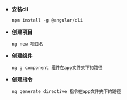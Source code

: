 - **安装cli**

  ```
  npm install -g @angular/cli
  ```

- **创建项目**
    ```
    ng new 项目名
    ```

- **创建组件**
  
    ```
    ng g component 组件在app文件夹下的路径
    ```

- **创建指令**

  ```
  ng generate directive 指令在app文件夹下的路径
  ```

  

